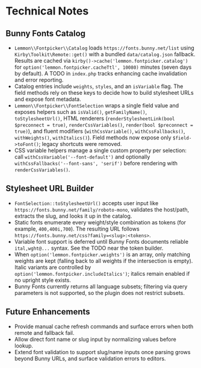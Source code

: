 # Technical Notes

## Bunny Fonts Catalog
- `Lemmon\\Fontpicker\\Catalog` loads `https://fonts.bunny.net/list` using `Kirby\Toolkit\Remote::get()` with a bundled `data/catalog.json` fallback. Results are cached via `kirby()->cache('lemmon.fontpicker.catalog')` for `option('lemmon.fontpicker.cacheTtl', 10080)` minutes (seven days by default). A TODO in `index.php` tracks enhancing cache invalidation and error reporting.
- Catalog entries include `weights`, `styles`, and an `isVariable` flag. The field methods rely on these keys to decide how to build stylesheet URLs and expose font metadata.
- `Lemmon\\Fontpicker\\FontSelection` wraps a single field value and exposes helpers such as `isValid()`, `getFamilyName()`, `toStylesheetUrl()`, HTML renderers (`renderStylesheetLink(bool $preconnect = true)`, `renderCssVariables()`, `render(bool $preconnect = true)`), and fluent modifiers (`withCssVariable()`, `withCssFallbacks()`, `withWeights()`, `withItalics()`). Field methods now expose only `$field->toFont()`; legacy shortcuts were removed.
- CSS variable helpers manage a single custom property per selection: call `withCssVariable('--font-default')` and optionally `withCssFallbacks('--font-sans', 'serif')` before rendering with `renderCssVariables()`.

## Stylesheet URL Builder
- `FontSelection::toStylesheetUrl()` accepts user input like `https://fonts.bunny.net/family/roboto-mono`, validates the host/path, extracts the slug, and looks it up in the catalog.
- Static fonts enumerate every weight/style combination as tokens (for example, `400,400i,700`). The resulting URL follows `https://fonts.bunny.net/css?family=<slug>:<tokens>`.
- Variable font support is deferred until Bunny Fonts documents reliable `ital,wght@...` syntax. See the TODO near the token builder.
- When `option('lemmon.fontpicker.weights')` is an array, only matching weights are kept (falling back to all weights if the intersection is empty). Italic variants are controlled by `option('lemmon.fontpicker.includeItalics')`; italics remain enabled if no upright style exists.
- Bunny Fonts currently returns all language subsets; filtering via query parameters is not supported, so the plugin does not restrict subsets.

## Future Enhancements
- Provide manual cache refresh commands and surface errors when both remote and fallback fail.
- Allow direct font name or slug input by normalizing values before lookup.
- Extend font validation to support slug/name inputs once parsing grows beyond Bunny URLs, and surface validation errors to editors.
